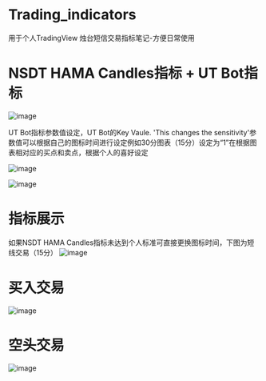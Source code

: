 # Trading_indicators
用于个人TradingView 烛台短信交易指标笔记-方便日常使用

# NSDT HAMA Candles指标 + UT Bot指标
![image](https://github.com/dioos886/Trading_indicators/assets/31064101/d4c29fc0-5598-419c-b170-91a69bb5acf2)

UT Bot指标参数值设定，UT Bot的Key Vaule. 'This changes the sensitivity'参数值可以根据自己的图标时间进行设定例如30分图表（15分）设定为“1”在根据图表相对应的买点和卖点，根据个人的喜好设定

![image](https://github.com/dioos886/Trading_indicators/assets/31064101/4ee6d883-bf50-45d3-85da-d00023280536)

![image](https://github.com/dioos886/Trading_indicators/assets/31064101/adb8e311-560c-4623-a62b-02131c510214)

# 指标展示
如果NSDT HAMA Candles指标未达到个人标准可直接更换图标时间，下图为短线交易（15分）
![image](https://github.com/dioos886/Trading_indicators/assets/31064101/77c2ee6e-1ce8-40ff-8b0b-b1a4084a3572)

# 买入交易
![image](https://github.com/dioos886/Trading_indicators/assets/31064101/827ab095-ef22-409f-9c05-c64e193550c8)

# 空头交易
![image](https://github.com/dioos886/Trading_indicators/assets/31064101/8c3cab07-3342-4b46-ad85-4c4fbbf7857f)
